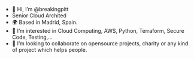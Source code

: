 - 👋 Hi, I’m @breakingpitt
- Senior Cloud Archited
- 🌍 Based in Madrid, Spain.
- 👀 I’m interested in Cloud Computing, AWS, Python, Terraform, Secure Code, Testing,...
- 💞️ I’m looking to collaborate on opensource projects, charity or any kind of project which helps people.


<!---
breakingpitt/breakingpitt is a ✨ special ✨ repository because its `README.md` (this file) appears on your GitHub profile.
You can click the Preview link to take a look at your changes.
--->
